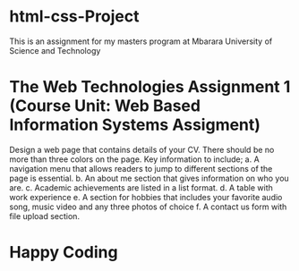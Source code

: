 # html-css-Project

This is an assignment for my masters program at Mbarara University of Science and Technology

# The Web Technologies Assignment 1   (Course Unit: Web Based Information Systems Assigment)

Design a web page that contains details of your CV. There should be no more than three colors on the page. Key information to include;
a.	A navigation menu that allows readers to jump to different sections of the page is essential.
b.	An about me section that gives information on who you are.
c.	Academic achievements are listed in a list format.
d.	A table with work experience
e.	A section for hobbies that includes your favorite audio song, music video and any three photos of choice
f.	A contact us form with file upload section.

# Happy Coding
